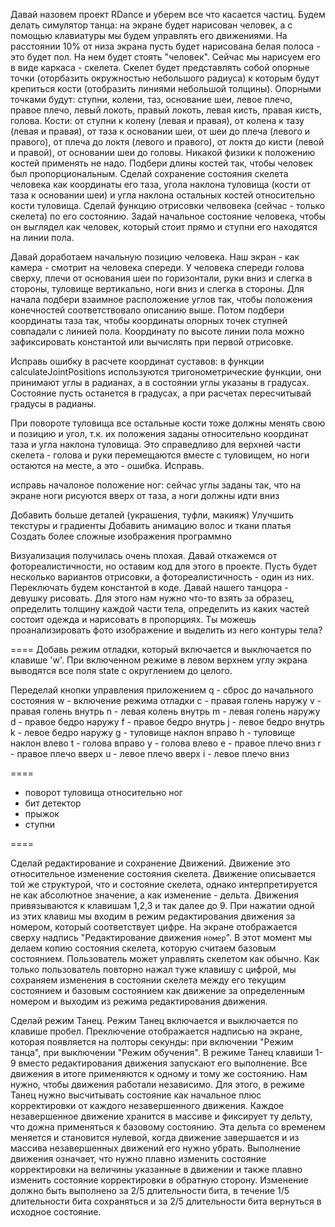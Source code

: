 Давай назовем проект RDance и уберем все что касается частиц.
Будем делать симулятор танца: на экране будет нарисован человек, а с помощью клавиатуры мы будем управлять его движениями.
На расстоянии 10% от низа экрана пусть будет нарисована белая полоса - это будет пол. На нем будет стоять "человек". Сейчас мы нарисуем его в виде каркаса - скелета. Скелет будет представлять собой опорные точки (оторбазить окружностью небольшого радиуса) к которым будут крепиться кости (отобразить линиями небольшой толщины).
Опорными точками будут: ступни, колени, таз, основание шеи, левое плечо, правое плечо, левый локоть, правый локоть, левая кисть, правая кисть, голова.
Кости: от ступни к колену (левая и правая), от колена к тазу (левая и правая), от таза к основании шеи, от шеи до плеча (левого и правого), от плеча до локтя (левого и правого), от локтя до кисти (левой и правой), от основании шеи до головы.
Никакой физики к положению костей применять не надо. Подбери длины костей так, чтобы человек был пропорциональным. 
Сделай сохранение состояния скелета человека как координаты его таза, угола наклона туловища (кости от таза к основании шеи) и угла наклона остальных костей относительно кости туловища.
Сделай функцию отрисовки челвовека (сейчас - только скелета) по его состоянию.
Задай начальное состояние человека, чтобы он выглядел как человек, который стоит прямо и ступни его находятся на линии пола. 



Давай доработаем начальную позицию человека. Наш экран - как камера - смотрит на человека спереди. У человека спереди голова сверху, плечи от основания шеи по горизонтали, руки вниз и слегка в стороны, туловище вертикально, ноги вниз и слегка в стороны. Для начала подбери взаимное расположение углов так, чтобы положения конечностей соответствовало описанию выше. Потом подбери координаты таза так, чтобы координаты опорных точек ступней совпадали с линией пола. Координату по высоте линии пола можно зафиксировать константой или вычислять при первой отрисовке.


Исправь ошибку в расчете координат суставов: в функции calculateJointPositions используются тригонометрические функции, они принимают углы в радианах, а в состоянии углы указаны в градусах. Состояние пусть останется в градусах, а при расчетах пересчитывай градусы в радианы.

При повороте туловища все остальные кости тоже должны менять свою и позицию и угол, т.к. их положения заданы относительно координат таза и угла наклона туловища. Это справедливо для верхней части скелета - голова и руки перемещаются вместе с туловищем, но ноги остаются на месте, а это - ошибка. Исправь.

исправь началоное положение ног: сейчас углы заданы так, что на экране ноги рисуются вверх от таза, а ноги должны идти вниз



Добавить больше деталей (украшения, туфли, макияж)
Улучшить текстуры и градиенты
Добавить анимацию волос и ткани платья
Создать более сложные изображения программно


Визуализация получилась очень плохая. Давай откажемся от фотореалистичности, но оставим код для этого в проекте. Пусть будет несколько вариантов отрисовки, а фотореалистичность - один из них. Переключать будем константой в коде.
Давай нашего танцора - девушку рисовать. Для этого нам нужно что-то взять за образец, определить толщину каждой части тела, определить из каких частей состоит одежда и нарисовать в пропорциях.
Ты можешь проанализировать фото изображение и выделить из него контуры тела?

====
Добавь режим отладки, который включается и выключается по клавише 'w'. При включенном режиме в левом верхнем углу экрана выводятся все поля state с округлением до целого.

Переделай кнопки управления приложением
q - сброс до начального состояния
w - включение режима отладки
c - правая голень наружу
v - правая голень внутрь
n - левая колень внутрь
m - левая голень наружу
d - правое бедро наружу
f - правое бедро внутрь
j - левое бедро внутрь
k - левое бедро наружу
g - туловище наклон вправо
h - туловище наклон влево
t - голова вправо
y - голова влево
e - правое плечо вниз
r - правое плечо вверх
u - левое плечо вверх
i - левое плечо вниз

====

- поворот туловища относительно ног
- бит детектор
- прыжок
- ступни

====

Сделай редактирование и сохранение Движений. Движение это относительное изменение состояния скелета. Движение описывается той же структурой, что и состояние скелета, однако интерпретируется не как абсолютное значение, а как изменение - дельта. Движения привязываются к клавишам 1,2,3 и так далее до 9. При нажатии одной из этих клавиш мы входим в режим редактирования движения за номером, который соответствует цифре. На экране отображается сверху надпись "Редактирование движения `номер`". В этот момент мы делаем копию состояния скелета, которую считаем базовым состоянием. Пользователь может управлять скелетом как обычно. Как только пользователь повторно нажал туже клавишу с цифрой, мы сохраняем изменения в состоянии скелета между его текущим состоянием и базовым состоянием как движение за определенным номером и выходим из режима редактирования движения. 

Сделай режим Танец. Режим Танец включается и выключается по клавише пробел. Преключение отображается надписью на экране, которая появляется на полторы секунды: при включении "Режим танца", при выключении "Режим обучения". В режиме Танец клавиши 1-9 вместо редактирования движения запускают его выполнение. Все движения в итоге применяются к одному и тому же состоянию. Нам нужно, чтобы движения работали независимо. Для этого, в режиме Танец нужно высчитывать состояние как начальное плюс корректировки от каждого незавершенного движения. Каждое незавершенное движение хранится в массиве и фиксирует ту дельту, что дожна применяться к базовому состоянию. Эта дельта со временем меняется и становится нулевой, когда движение завершается и из массива незавершенных движений его нужно убрать. Выполнение движения означает, что нужно плавно изменить состояние корректировки на величины указанные в движении и также плавно изменить состояние корректировки в обратную сторону. Изменение должно быть выполнено за 2/5 длительности бита, в течение 1/5 длительности бита сохраняться и за 2/5 длительности бита вернуться в исходное состояние. 